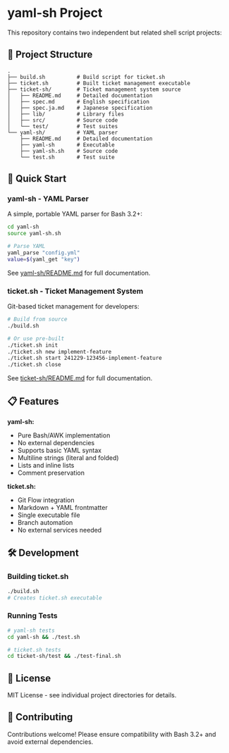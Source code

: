 # yaml-sh Project

This repository contains two independent but related shell script projects:

## 📁 Project Structure

```
.
├── build.sh          # Build script for ticket.sh
├── ticket.sh         # Built ticket management executable
├── ticket-sh/        # Ticket management system source
│   ├── README.md     # Detailed documentation
│   ├── spec.md       # English specification
│   ├── spec.ja.md    # Japanese specification
│   ├── lib/          # Library files
│   ├── src/          # Source code
│   └── test/         # Test suites
└── yaml-sh/          # YAML parser
    ├── README.md     # Detailed documentation
    ├── yaml-sh       # Executable
    ├── yaml-sh.sh    # Source code
    └── test.sh       # Test suite
```

## 🚀 Quick Start

### yaml-sh - YAML Parser

A simple, portable YAML parser for Bash 3.2+:

```bash
cd yaml-sh
source yaml-sh.sh

# Parse YAML
yaml_parse "config.yml"
value=$(yaml_get "key")
```

See [yaml-sh/README.md](yaml-sh/README.md) for full documentation.

### ticket.sh - Ticket Management System

Git-based ticket management for developers:

```bash
# Build from source
./build.sh

# Or use pre-built
./ticket.sh init
./ticket.sh new implement-feature
./ticket.sh start 241229-123456-implement-feature
./ticket.sh close
```

See [ticket-sh/README.md](ticket-sh/README.md) for full documentation.

## 📋 Features

**yaml-sh:**
- Pure Bash/AWK implementation
- No external dependencies
- Supports basic YAML syntax
- Multiline strings (literal and folded)
- Lists and inline lists
- Comment preservation

**ticket.sh:**
- Git Flow integration
- Markdown + YAML frontmatter
- Single executable file
- Branch automation
- No external services needed

## 🛠️ Development

### Building ticket.sh

```bash
./build.sh
# Creates ticket.sh executable
```

### Running Tests

```bash
# yaml-sh tests
cd yaml-sh && ./test.sh

# ticket.sh tests
cd ticket-sh/test && ./test-final.sh
```

## 📄 License

MIT License - see individual project directories for details.

## 🤝 Contributing

Contributions welcome! Please ensure compatibility with Bash 3.2+ and avoid external dependencies.